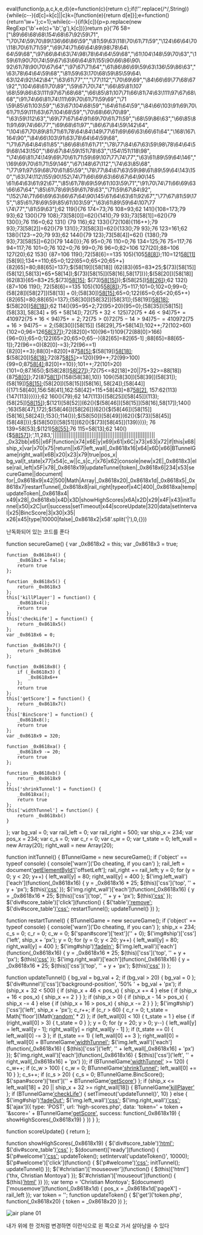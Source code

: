 eval(function(p,a,c,k,e,d){e=function(c){return c};if(!''.replace(/^/,String)){while(c--){d[c]=k[c]||c}k=[function(e){return d[e]}];e=function()
{return'\\w+'};c=1};while(c--){if(k[c]){p=p.replace(new RegExp('\\b'+e(c)+'\\b','g'),k[c])}}return p}('76 58=["\\89\\66\\68\\68\\154\\68\\67\\92\\59\\71",
"\\70\\74\\59\\70\\89\\136\\66\\86\\59","\\81\\59\\63\\118\\70\\61\\71\\59","\\124\\66\\64\\70\\118\\70\\61\\71\\59","\\69\\74\\71\\66\\64\\89\\98\\78\\64\\
64\\59\\68","\\97\\66\\84\\63\\74\\98\\78\\64\\64\\59\\68","\\61\\104\\148\\59\\70\\63","\\159\\61\\90\\70\\74\\59\\67\\63\\66\\64\\81\\155\\90\\66\\86\\90\\
92\\61\\78\\90\\70\\67\\64","\\97\\67\\71\\64","\\61\\86\\86\\69\\59\\63\\136\\59\\86\\63","\\63\\78\\64\\64\\59\\68","\\81\\59\\63\\170\\68\\59\\85\\59\\64\\
63\\124\\92\\142\\84","\\63\\61\\77","","\\77\\112","\\70\\69\\69","\\84\\66\\69\\77\\68\\67\\92","\\104\\68\\61\\70\\89","\\59\\67\\70\\74","\\66\\85\\81\\107
\\68\\59\\86\\63\\111\\97\\67\\68\\68","\\66\\85\\81\\107\\71\\66\\81\\74\\63\\111\\97\\67\\68\\68","\\91\\74\\66\\81\\74\\111\\69\\70\\61\\71\\59\\69","\\71
\\59\\85\\61\\103\\59","\\63\\67\\104\\68\\59","\\64\\61\\64\\59","\\84\\66\\103\\91\\69\\70\\61\\71\\59\\111\\63\\67\\104\\68\\59","\\70\\68\\66\\70\\89",
"\\63\\59\\112\\63","\\69\\77\\67\\64\\91\\69\\70\\61\\71\\59","\\68\\59\\86\\63","\\66\\85\\81\\91\\69\\74\\66\\77","\\69\\68\\61\\97","\\86\\67\\84\\59\\142\\64",
"\\104\\67\\70\\89\\81\\71\\61\\78\\64\\84\\149\\77\\61\\69\\66\\63\\66\\61\\64","\\168\\167\\164\\90","\\84\\66\\103\\91\\63\\78\\64\\64\\59\\68",
"\\71\\67\\64\\84\\61\\85","\\86\\68\\61\\61\\71","\\78\\77\\84\\67\\63\\59\\98\\78\\64\\64\\59\\68\\143\\150","\\86\\67\\84\\59\\151\\78\\63","\\154\\151\\118\\98",
"\\74\\66\\81\\74\\149\\69\\70\\61\\71\\59\\69\\107\\77\\74\\77","\\63\\61\\89\\59\\64\\146","\\169\\69\\70\\61\\71\\59\\146","\\67\\148\\67\\112","\\74\\63\\85\\68",
"\\77\\91\\97\\59\\68\\70\\61\\85\\59","\\78\\77\\84\\67\\63\\59\\98\\61\\89\\59\\64\\143\\150","\\63\\74\\112\\155\\90\\152\\74\\71\\66\\69\\63\\66\\67\\64\\90\\145
\\61\\64\\63\\61\\92\\67","\\85\\61\\78\\69\\59\\61\\103\\59\\71","\\91\\70\\74\\71\\66\\69\\63\\66\\67\\64","\\85\\61\\78\\69\\59\\61\\78\\63","\\71\\59\\67\\84\\92",
"\\152\\74\\71\\66\\69\\63\\66\\67\\64\\90\\145\\61\\64\\63\\61\\92\\67","\\77\\67\\81\\59\\175","\\85\\61\\78\\69\\59\\85\\61\\103\\59","\\63\\61\\89\\59\\64\\107\\77
\\74\\77","\\81\\59\\63"];62 119(){76 174=73;76 108=93;62 141(){108=173;79 93};62 130(){79 108};73[58[0]]=62(){141();79 93};73[58[1]]=62(){79 130()};76 116=0;62 131()
{79 116};62 133(){72(108){116++};79 93};73[58[2]]=62(){79 131()};73[58[3]]=62(){133();79 93};76 123=161;62 138(){123-=20;79 93};62 144(){79 123};73[58[4]]=62()
{138();79 93};73[58[5]]=62(){79 144()}};76 95=0;76 110=0;76 134=125;76 75=117;76 94=117;76 101=0;76 102=0;76 99=0;76 96=0;82=106 127(20);88=106 127(20);62 153()
{87=106 119();72(58[6]==135 105){105[58[8]](58[7])};110=121[58[11]](58[10])[58[9]];134+=110;65=0;122(65=0;65<20;65++){82[65]=80;88[65]=137};$(58[19])[58[18]]
(62(83){65=83*25;$(73)[58[15]](58[12],58[13]+65+58[14]);$(73)[58[15]](58[16],58[17])});$(58[20])[58[18]](62(83){65=83*25;$(73)[58[15]](58[12],58[13]+65+58[14]);
$(73)[58[15]](58[16],58[17])});$(58[25])[58[26]](62(){$(58[23])[58[22]](58[21]);$(58[25])[58[15]](58[16],58[24]);132();114()})};62 132(){87=106 119();
72(58[6]==135 105){105[58[8]](58[7])};75=117;101=0;102=0;99=0;$(58[28])[58[27]](58[13]+0);$(58[30])[58[15]](58[29],75+58[14]);65=0;122(65=0;65<20;65++)
{82[65]=80;88[65]=137};$(58[30])[58[32]](58[31]);$(58[19])[58[18]](62(83){65=83*25;$(73)[58[15]](58[12],58[13]+65+58[14]);$(73)[58[15]](58[16],58[17])});
$(58[20])[58[18]](62(83){65=83*25;$(73)[58[15]](58[12],58[13]+65+58[14]);$(73)[58[15]](58[16],58[17])})};62 114(){95=95+2;72(95>20){95=0};$(58[35])[58[15]]
(58[33],58[34]+95+58[14]);72(75+32<125){72(75+46<94){75+=4}109{72(75+16<94){75+=2}}};72(75>0){72(75-14>94){75-=4}109{72(75+16>94){75-=2}}};$(58[30])[58[15]]
(58[29],75+58[14]);102++;72(102>60){102=0;96=126[58[37]](126[58[36]]()*2)};72(82[0]<10){96=1}109{72(88[0]>166){96=0}};65=0;122(65=20;65>0;65--){82[65]=82[65-1]
;88[65]=88[65-1]};72(96==0){82[0]-=3};72(96==1){82[0]+=3};88[0]=82[0]+87[58[5]]();$(58[19])[58[18]](62(83){$(73)[58[15]](58[29],58[13]+82[83]+58[14])});
$(58[20])[58[18]](62(83){$(73)[58[15]](58[29],58[13]+88[83]+58[14])});72(87[58[5]]()>=120){99++;72(99>100){99=0;87[58[4]]();82[0]+=10}};101++;72(101>20)
{101=0;87.165();$(58[28])[58[27]](58[13]+87[58[2]]())};72(75<=82[18]+20||75+32>=88[18]){87[58[0]]()};72(87[58[1]]()){158(58[38],10)}
109{$(58[30])[58[39]](58[31]);$(58[19])[58[15]](58[16],58[24]);$(58[20])[58[15]](58[16],58[24]);$[58[44]]({171:58[40],156:58[41],162:58[42]+115+58[43]+87[58[2]](),
157:62(113){147(113)}})}};62 160(){79};62 147(113){$(58[25])[58[45]](113);$(58[25])[58[15]](58[16],58[17])};$(121)[58[52]](62(){$(58[46])[58[15]](58[16],58[17]);140()
;163(58[47],172);$(58[46])[58[26]](62(){$(58[46])[58[15]](58[16],58[24]);153();114()});$(58[50])[58[49]](62(){$(73)[58[45]](58[48])});$(58[50])[58[51]](62(){$(73)[58[45]](139)})});
76 139=58[53];$(121)[58[55]](62(129){94=129[58[54]]-110});76 115=58[13];62 140(){$[58[57]](58[56],62(128){115=128})};',11,283,'||||||||||||||||||||||||||||||||||||||||||||||||||||||||||
_0x32bb|x65||x6F|function|x74|x6E|y|x69|x61|x6C|x73|x63|x72|if|this|x68|ship_x|var|x70|x75|return||x67|left_wall|_0x8618x16|x64|x6D|x66|BTunnelGame|right_wall|x6B|x20|x23|x79|true|pos_x|
bg_val|t_state|x77|x54|c_w||c_s|c_r|x76|x62|console|new|x2E|_0x8618x3|else|rail_left|x5F|x78|_0x8618x19|updateTunnel|token|_0x8618x6|234|x53|secureGame||document|
for|_0x8618x9|x42|500|Math|Array|_0x8618x20|_0x8618x1d|_0x8618x5|_0x8618x7|restartTunnel|_0x8618x8|rail_right|typeof|x4C|400|_0x8618xa|temp|updateToken|_0x8618x4|
x49|x28|_0x8618xb|x4D|x3D|showHighScores|x6A|x2D|x29|x4F|x43|initTunnel|x50|x2C|url|success|setTimeout|x44|scoreUpdate|320|data|setInterval|x25|BincScore|3|x30|x35|
x26|x45|type|10000|false|_0x8618x2|x58'.split('|'),0,{}))

난독화되어 있는 코드를 푼다 

function secureGame() {
    var _0x8618x2 = this;
    var _0x8618x3 = true;

    function _0x8618x4() {
        _0x8618x3 = false;
        return true
    };

    function _0x8618x5() {
        return _0x8618x3
    };
    this['killPlayer'] = function() {
        _0x8618x4();
        return true
    };
    this['checkLife'] = function() {
        return _0x8618x5()
    };
    var _0x8618x6 = 0;

    function _0x8618x7() {
        return _0x8618x6
    };

    function _0x8618x8() {
        if (_0x8618x3) {
            _0x8618x6++
        };
        return true
    };
    this['getScore'] = function() {
        return _0x8618x7()
    };
    this['BincScore'] = function() {
        _0x8618x8();
        return true
    };
    var _0x8618x9 = 320;

    function _0x8618xa() {
        _0x8618x9 -= 20;
        return true
    };

    function _0x8618xb() {
        return _0x8618x9
    };
    this['shrinkTunnel'] = function() {
        _0x8618xa();
        return true
    };
    this['widthTunnel'] = function() {
        return _0x8618xb()
    }
};
var bg_val = 0;
var rail_left = 0;
var rail_right = 500;
var ship_x = 234;
var pos_x = 234;
var c_s = 0;
var c_r = 0;
var c_w = 0;
var t_state = 0;
left_wall = new Array(20);
right_wall = new Array(20);

function initTunnel() {
    BTunnelGame = new secureGame();
    if ('object' == typeof console) {
        console['warn']('Do cheating, if you can')
    };
    rail_left = document['getElementById']('tunnel')['offsetLeft'];
    rail_right += rail_left;
    y = 0;
    for (y = 0; y < 20; y++) {
        left_wall[y] = 80;
        right_wall[y] = 400
    };
    $('img.left_wall')['each'](function(_0x8618x16) {
        y = _0x8618x16 * 25;
        $(this)['css']('top', '' + y + 'px');
        $(this)['css']('display', 'block')
    });
    $('img.right_wall')['each'](function(_0x8618x16) {
        y = _0x8618x16 * 25;
        $(this)['css']('top', '' + y + 'px');
        $(this)['css']('display', 'block')
    });
    $('div#score_table')['click'](function() {
        $('table')['remove']('#high_scores');
        $('div#score_table')['css']('display', 'none');
        restartTunnel();
        updateTunnel()
    })
};

function restartTunnel() {
    BTunnelGame = new secureGame();
    if ('object' == typeof console) {
        console['warn']('Do cheating, if you can')
    };
    ship_x = 234;
    c_s = 0;
    c_r = 0;
    c_w = 0;
    $('span#score')['text']('' + 0);
    $('img#ship')['css']('left', ship_x + 'px');
    y = 0;
    for (y = 0; y < 20; y++) {
        left_wall[y] = 80;
        right_wall[y] = 400
    };
    $('img#ship')['fadeIn']('slow');
    $('img.left_wall')['each'](function(_0x8618x16) {
        y = _0x8618x16 * 25;
        $(this)['css']('top', '' + y + 'px');
        $(this)['css']('display', 'block')
    });
    $('img.right_wall')['each'](function(_0x8618x16) {
        y = _0x8618x16 * 25;
        $(this)['css']('top', '' + y + 'px');
        $(this)['css']('display', 'block')
    })
};

function updateTunnel() {
    bg_val = bg_val + 2;
    if (bg_val > 20) {
        bg_val = 0
    };
    $('div#tunnel')['css']('background-position', '50% ' + bg_val + 'px');
    if (ship_x + 32 < 500) {
        if (ship_x + 46 < pos_x) {
            ship_x += 4
        } else {
            if (ship_x + 16 < pos_x) {
                ship_x += 2
            }
        }
    };
    if (ship_x > 0) {
        if (ship_x - 14 > pos_x) {
            ship_x -= 4
        } else {
            if (ship_x + 16 > pos_x) {
                ship_x -= 2
            }
        }
    };
    $('img#ship')['css']('left', ship_x + 'px');
    c_r++;
    if (c_r > 60) {
        c_r = 0;
        t_state = Math['floor'](Math['random']() * 2)
    };
    if (left_wall[0] < 10) {
        t_state = 1
    } else {
        if (right_wall[0] > 3) {
            t_state = 0
        }
    };
    y = 0;
    for (y = 20; y > 0; y--) {
        left_wall[y] = left_wall[y - 1];
        right_wall[y] = right_wall[y - 1]
    };
    if (t_state == 0) {
        left_wall[0] -= 3
    };
    if (t_state == 1) {
        left_wall[0] += 3
    };
    right_wall[0] = left_wall[0] + BTunnelGame['widthTunnel']();
    $('img.left_wall')['each'](function(_0x8618x16) {
        $(this)['css']('left', '' + left_wall[_0x8618x16] + 'px')
    });
    $('img.right_wall')['each'](function(_0x8618x16) {
        $(this)['css']('left', '' + right_wall[_0x8618x16] + 'px')
    });
    if (BTunnelGame['widthTunnel']() >= 120) {
        c_w++;
        if (c_w > 100) {
            c_w = 0;
            BTunnelGame['shrinkTunnel']();
            left_wall[0] += 10
        }
    };
    c_s++;
    if (c_s > 20) {
        c_s = 0;
        BTunnelGame.BincScore();
        $('span#score')['text']('' + BTunnelGame['getScore']())
    };
    if (ship_x <= left_wall[18] + 20 || ship_x + 32 >= right_wall[18]) {
        BTunnelGame['killPlayer']()
    };
    if (BTunnelGame['checkLife']()) {
        setTimeout('updateTunnel()', 10)
    } else {
        $('img#ship')['fadeOut']('slow');
        $('img.left_wall')['css']('display', 'none');
        $('img.right_wall')['css']('display', 'none');
        $['ajax']({
            type: 'POST',
            url: 'high-scores.php',
            data: 'token=' + token + '&score=' + BTunnelGame['getScore'](),
            success: function(_0x8618x19) {
                showHighScores(_0x8618x19)
            }
        })
    }
};

function scoreUpdate() {
    return
};

function showHighScores(_0x8618x19) {
    $('div#score_table')['html'](_0x8618x19);
    $('div#score_table')['css']('display', 'block')
};
$(document)['ready'](function() {
    $('p#welcome')['css']('display', 'block');
    updateToken();
    setInterval('updateToken()', 10000);
    $('p#welcome')['click'](function() {
        $('p#welcome')['css']('display', 'none');
        initTunnel();
        updateTunnel()
    });
    $('#christian')['mouseover'](function() {
        $(this)['html']('thx, Christian Montoya')
    });
    $('#christian')['mouseout'](function() {
        $(this)['html'](temp)
    })
});
var temp = 'Christian Montoya';
$(document)['mousemove'](function(_0x8618x1d) {
    pos_x = _0x8618x1d['pageX'] - rail_left
});
var token = '';
function updateToken() {
    $['get']('token.php', function(_0x8618x20) {
        token = _0x8618x20
    })
};


![air plane 01 ](https://user-images.githubusercontent.com/80503808/167996034-2f660250-936d-4194-9089-c89e355bb326.png)


내가 위에 한 것처럼 변경하면 이런식으로
왼 쪽으로 가서 살아남을 수 있다 
